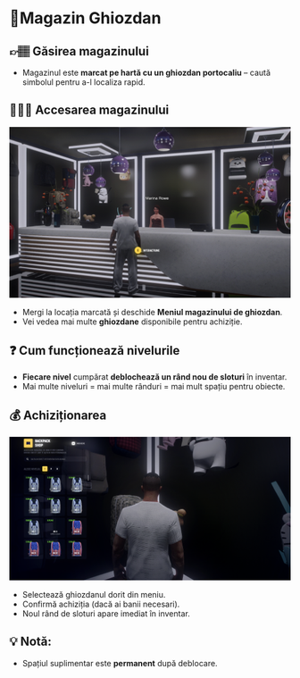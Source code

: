 # 🎒Magazin Ghiozdan

## 👉🏽 **Găsirea magazinului**

* Magazinul este **marcat pe hartă cu un ghiozdan portocaliu** – caută simbolul pentru a-l localiza rapid.

## 🧏🏽‍♂️ **Accesarea magazinului**

![MENIU](../.gitbook/assets/ghiozdan1.png)

* Mergi la locația marcată și deschide **Meniul magazinului de ghiozdan**.
* Vei vedea mai multe **ghiozdane** disponibile pentru achiziție.

## ❓ **Cum funcționează nivelurile**

* **Fiecare nivel** cumpărat **deblochează un rând nou de sloturi** în inventar.
* Mai multe niveluri = mai multe rânduri = mai mult spațiu pentru obiecte.

## 💰 **Achiziționarea**

![Ghiozdane](../.gitbook/assets/ghiozdan2.png)

* Selectează ghiozdanul dorit din meniu.
* Confirmă achiziția (dacă ai banii necesari).
* Noul rând de sloturi apare imediat în inventar.

## 💡 **Notă:**

* Spațiul suplimentar este **permanent** după deblocare.
